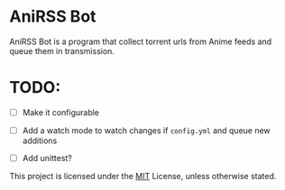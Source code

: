 AniRSS Bot
==========

AniRSS Bot is a program that collect torrent urls from Anime feeds and queue them in transmission.

TODO:
=====

 - [ ] Make it configurable

 - [ ] Add a watch mode to watch changes if `config.yml` and queue new additions

 - [ ] Add unittest?

This project is licensed under the [MIT](https://opensource.org/licenses/MIT) License, unless otherwise stated.
